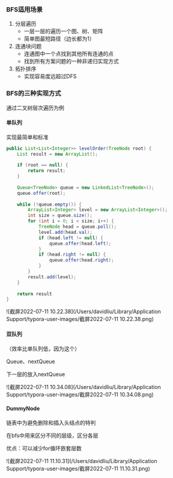 



### BFS适用场景

1. 分层遍历
   - 一层一层的遍历一个图、树、矩阵
   - 简单图最短路径（边长都为1）
2. 连通块问题
   - 连通图中一个点找到其他所有连通的点
   - 找到所有方案问题的一种非递归实现方式
3. 拓扑排序
   - 实现容易度远超过DFS



### BFS的三种实现方式

通过二叉树层次遍历为例

#### 单队列

实现最简单和标准

```java
public List<List<Integer>> levelOrder(TreeNode root) {
    List result = new ArrayList();
    
    if (root == null) {
        return result;
    }
    
    Queue<TreeNode> queue = new LinkedList<TreeNode>();
    queue.offer(root);
    
    while (!queue.empty()) {
        ArrayList<Integer> level = new ArrayList<Integer>();
        int size = queue.size();
        for (int i = 0; i < size; i++) {
            TreeNode head = queue.poll();
            level.add(head.val);
            if (head.left != null) {
                queue.offer(head.left);
            }
            if (head.right != null) {
                queue.offer(head.right);
            }
        }
        result.add(level);
    }
    
    return result
}
```



![截屏2022-07-11 10.22.38](/Users/davidliu/Library/Application Support/typora-user-images/截屏2022-07-11 10.22.38.png)



#### 双队列

（效率比单队列低，因为这个）

Queue、nextQueue

下一层的放入nextQueue

![截屏2022-07-11 10.34.08](/Users/davidliu/Library/Application Support/typora-user-images/截屏2022-07-11 10.34.08.png)



#### DummyNode

链表中为避免删除和插入头结点的特判

在bfs中用来区分不同的层级，区分各层



优点：可以减少for循环嵌套层数



![截屏2022-07-11 11.10.31](/Users/davidliu/Library/Application Support/typora-user-images/截屏2022-07-11 11.10.31.png)